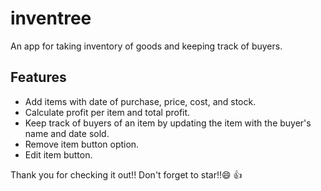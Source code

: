 # inventree

An app for taking inventory of goods and keeping track of buyers.

## Features

- Add items with date of purchase, price, cost, and stock.
- Calculate profit per item and total profit.
- Keep track of buyers of an item by updating the item with the buyer's name and date sold.
- Remove item button option.
- Edit item button.

Thank you for checking it out!!
Don't forget to star!!😄 👍
